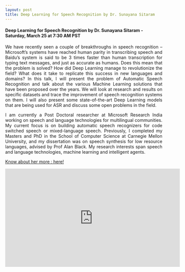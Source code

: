 ```yaml
---
layout: post
title: Deep Learning for Speech Recognition by Dr. Sunayana Sitaram 
---
```


#### Deep Learning for Speech Recognition by Dr. Sunayana Sitaram - Saturday, March 25 at 7:30 AM PST

<p style="text-align: justify;">We have recently seen a couple of breakthroughs in speech recognition – Microsoft’s systems have reached human parity in transcribing speech and Baidu’s system is said to be 3 times faster than human transcription for typing text messages, and just as accurate as humans. Does this mean that the problem is solved? How did Deep Learning manage to revolutionize the field? What does it take to replicate this success in new languages and domains? In this talk, I will present the problem of Automatic Speech Recognition and talk about the various Machine Learning solutions that have been proposed over the years. We will look at research and results on specific datasets and trace the improvement of speech recognition systems on them. I will also present some state-of-the-art Deep Learning models that are being used for ASR and discuss some open problems in the field.</p>

<p style="text-align: justify;">I am currently a Post Doctoral researcher at Microsoft Research India working on speech and language technologies for multilingual communities. My current focus is on building automatic speech recognizers for code switched speech or mixed-language speech. Previously, I completed my Masters and PhD in the School of Computer Science at Carnegie Mellon University, and my dissertation was on speech synthesis for low resource languages, advised by Prof Alan Black. My research interests span speech and language technologies, machine learning and intelligent agents.</p> 

[Know about her more : here!]( https://www.linkedin.com/in/sunayana/ )

<iframe width="560" height="315" src="https://www.youtube.com/embed/gdq1HU4w_VI" frameborder="0" allowfullscreen></iframe>
